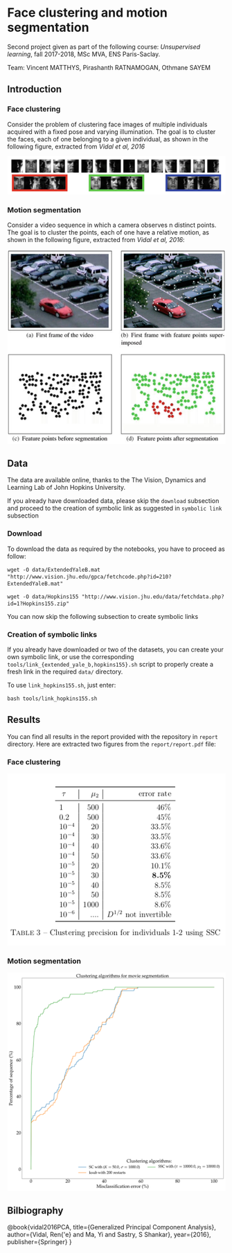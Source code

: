 # Face clustering and motion segmentation

Second project given as part of the following course: *Unsupervised learning*, fall 2017-2018, MSc MVA, ENS Paris-Saclay.

Team: Vincent MATTHYS, Pirashanth RATNAMOGAN, Othmane SAYEM

## Introduction

### Face clustering

Consider the problem of clustering face images of multiple individuals acquired with a fixed pose and varying illumination. The goal is to cluster the faces, each of one belonging to a given individual, as shown in the following figure, extracted from _Vidal et al, 2016_

![Face clustering example](images/face_clustering.png)

### Motion segmentation

Consider a video sequence in which a camera observes n distinct points. The goal is to cluster the points, each of one have a relative motion, as shown in the following figure, extracted from _Vidal et al, 2016_:

![Motion segmentation example](images/motion_segmentation.png)

## Data

The data are available online, thanks to the The Vision, Dynamics and Learning Lab of John Hopkins University.

If you already have downloaded data, please skip the `download` subsection and proceed to the creation of symbolic link as suggested in `symbolic link` subsection

### Download

To download the data as required by the notebooks, you have to proceed as follow:

```
wget -O data/ExtendedYaleB.mat "http://www.vision.jhu.edu/gpca/fetchcode.php?id=210?ExtendedYaleB.mat"
```

```
wget -O data/Hopkins155 "http://www.vision.jhu.edu/data/fetchdata.php?id=1?Hopkins155.zip"
```

You can now skip the following subsection to create symbolic links

### Creation of symbolic links

If you already have downloaded or two of the datasets, you can create your own symbolic link, or use the corresponding `tools/link_{extended_yale_b,hopkins155}.sh` script to properly create a fresh link in the required `data/` directory.

To use `link_hopkins155.sh`, just enter:
```
bash tools/link_hopkins155.sh
```

## Results

You can find all results in the report provided with the repository in `report` directory. Here are extracted two figures from the `report/report.pdf` file:

### Face clustering

![Face clustering resultst](images/res_face_clustering.png)

### Motion segmentation

![Motion segmentation results](report/images/auc_compare.png)


## Bilbiography

@book{vidal2016PCA,
	title={Generalized Principal Component Analysis},
	author={Vidal, Ren{\'e} and Ma, Yi and Sastry, S Shankar},
	year={2016},
	publisher={Springer}
}
